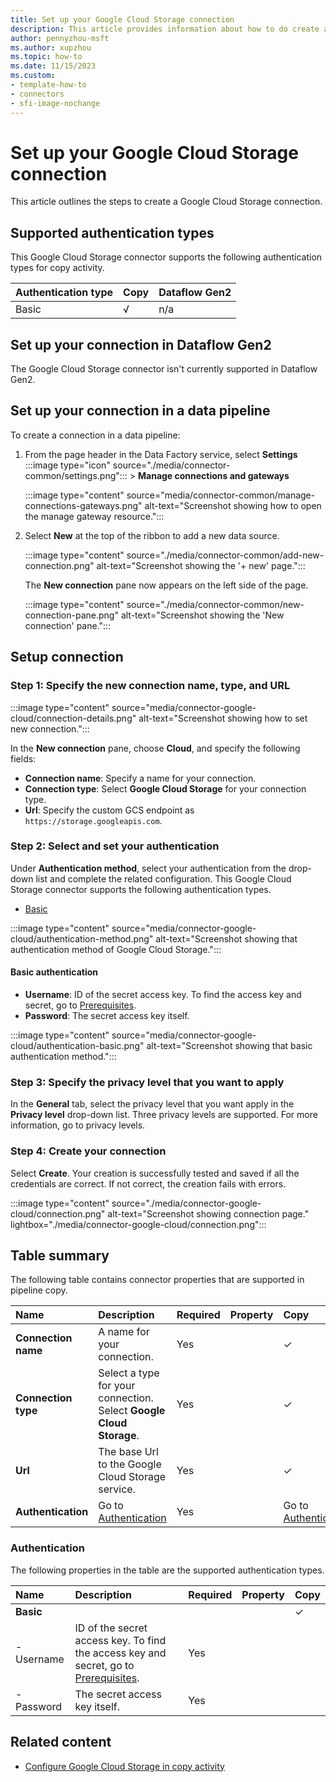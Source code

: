 ```yaml
---
title: Set up your Google Cloud Storage connection
description: This article provides information about how to do create a Google Cloud Storage connection in Microsoft Fabric.
author: pennyzhou-msft
ms.author: xupzhou
ms.topic: how-to
ms.date: 11/15/2023
ms.custom:
- template-how-to
- connectors
- sfi-image-nochange
---
```


# Set up your Google Cloud Storage connection

This article outlines the steps to create a Google Cloud Storage connection.

## Supported authentication types

This Google Cloud Storage connector supports the following authentication types for copy activity.  

|Authentication type |Copy |Dataflow Gen2 |
|:---|:---|:---|
|Basic| √| n/a|

## Set up your connection in Dataflow Gen2

The Google Cloud Storage connector isn't currently supported in Dataflow Gen2.

## Set up your connection in a data pipeline

To create a connection in a data pipeline:

1. From the page header in the Data Factory service, select **Settings** :::image type="icon" source="./media/connector-common/settings.png"::: > **Manage connections and gateways**

   :::image type="content" source="media/connector-common/manage-connections-gateways.png" alt-text="Screenshot showing how to open the manage gateway resource.":::

2. Select **New** at the top of the ribbon to add a new data source.

    :::image type="content" source="./media/connector-common/add-new-connection.png" alt-text="Screenshot showing the '+ new' page.":::

    The **New connection** pane now appears on the left side of the page.

    :::image type="content" source="./media/connector-common/new-connection-pane.png" alt-text="Screenshot showing the 'New connection' pane.":::

## Setup connection

### Step 1: Specify the new connection name, type, and URL

   :::image type="content" source="media/connector-google-cloud/connection-details.png" alt-text="Screenshot showing how to set new connection.":::

In the **New connection** pane, choose **Cloud**, and specify the following fields:

- **Connection name**: Specify a name for your connection.
- **Connection type**: Select **Google Cloud Storage** for your connection type.
- **Url**: Specify the custom GCS endpoint as `https://storage.googleapis.com`.

### Step 2:  Select and set your authentication

Under **Authentication method**, select your authentication from the drop-down list and complete the related configuration. This Google Cloud Storage connector supports the following authentication types.

- [Basic](#basic-authentication)

:::image type="content" source="media/connector-google-cloud/authentication-method.png" alt-text="Screenshot showing that authentication method of Google Cloud Storage.":::

#### Basic authentication

- **Username**: ID of the secret access key. To find the access key and secret, go to [Prerequisites](connector-google-cloud-storage-copy-activity.md#prerequisites).
- **Password**: The secret access key itself.

:::image type="content" source="media/connector-google-cloud/authentication-basic.png" alt-text="Screenshot showing that basic authentication method.":::

### Step 3: Specify the privacy level that you want to apply

In the **General** tab, select the privacy level that you want apply in the **Privacy level** drop-down list. Three privacy levels are supported. For more information, go to privacy levels.

### Step 4: Create your connection

Select **Create**. Your creation is successfully tested and saved if all the credentials are correct. If not correct, the creation fails with errors.

:::image type="content" source="./media/connector-google-cloud/connection.png" alt-text="Screenshot showing connection page." lightbox="./media/connector-google-cloud/connection.png":::

## Table summary

The following table contains connector properties that are supported in pipeline copy.

|Name|Description|Required|Property|Copy|
|:---|:---|:---|:---|:---|
|**Connection name**|A name for your connection.|Yes||✓|
|**Connection type**|Select a type for your connection. Select **Google Cloud Storage**.|Yes||✓|
|**Url**|The base Url to the Google Cloud Storage service.|Yes||✓|
|**Authentication**|Go to [Authentication](#authentication) |Yes||Go to [Authentication](#authentication)|

### Authentication

The following properties in the table are the supported authentication types.

|Name|Description|Required|Property|Copy|
|:---|:---|:---|:---|:---|
|**Basic**||||✓|
|- Username|ID of the secret access key. To find the access key and secret, go to [Prerequisites](connector-google-cloud-storage-copy-activity.md#prerequisites).|Yes |||
|- Password|The secret access key itself.|Yes |||

## Related content

- [Configure Google Cloud Storage in copy activity](connector-google-cloud-storage-copy-activity.md)
